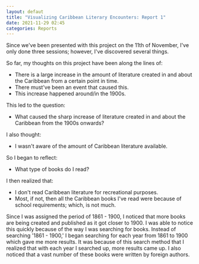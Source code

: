 ```yaml
---
layout: defaut
title: "Visualizing Caribbean Literary Encounters: Report 1"
date: 2021-11-29 02:45
categories: Reports
---
```


<!-- wp:paragraph -->
<p>Since we've been presented with this project on the 11th of November, I've only done three sessions; however, I've discovered several things.</p>
<!-- /wp:paragraph -->

<!-- wp:paragraph -->
<p>So far, my thoughts on this project have been along the lines of:</p>
<!-- /wp:paragraph -->

<!-- wp:list -->
<ul><li>There is a large increase in the amount of literature created in and about the Caribbean from a certain point in time.</li><li>There must've been an event that caused this.</li><li>This increase happened around/in the 1900s.</li></ul>
<!-- /wp:list -->

<!-- wp:paragraph -->
<p>This led to the question:</p>
<!-- /wp:paragraph -->

<!-- wp:list -->
<ul><li>What caused the sharp increase of literature created in and about the Caribbean from the 1900s onwards?</li></ul>
<!-- /wp:list -->

<!-- wp:paragraph -->
<p>I also thought:</p>
<!-- /wp:paragraph -->

<!-- wp:list -->
<ul><li>I wasn't aware of the amount of Caribbean literature available.</li></ul>
<!-- /wp:list -->

<!-- wp:paragraph -->
<p>So I began to reflect:</p>
<!-- /wp:paragraph -->

<!-- wp:list -->
<ul><li>What type of books do I read?</li></ul>
<!-- /wp:list -->

<!-- wp:paragraph -->
<p>I then realized that:</p>
<!-- /wp:paragraph -->

<!-- wp:list -->
<ul><li>I don't read Caribbean literature for recreational purposes.</li><li>Most, if not, then all the Caribbean books I've read were because of school requirements; which, is not much.</li></ul>
<!-- /wp:list -->

<!-- wp:paragraph -->
<p>Since I was assigned the period of 1861 - 1900, I noticed that more books are being created and published as it got closer to 1900. I was able to notice this quickly because of the way I was searching for books. Instead of searching '1861 - 1900,' I began searching for each year from 1861 to 1900 which gave me more results. It was because of this search method that I realized that with each year I searched up, more results came up. I also noticed that a vast number of these books were written by foreign authors.</p>
<!-- /wp:paragraph -->